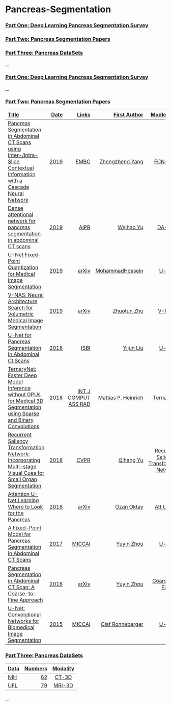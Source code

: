 # Pancreas-Segmentation

### <a href="#id_1"> Part One: Deep Learning Pancreas Segmentation Survey </a>
### <a href="#id_2"> Part Two:  Pancreas Segmentation Papers </a>
### <a href="#id_3"> Part Three: Pancreas DataSets

&nbsp;
&nbsp;
### <span id="id_1">Part One: Deep Learning Pancreas Segmentation Survey
  
  
&nbsp;
&nbsp;
### <span id="id_2">Part Two: Pancreas Segmentation Papers
Title | Date | Links |First Author| Modle(code)|
:---- |-----:|------:|-----------:|:-----:
Pancreas Segmentation in Abdominal CT Scans using Inter-/Intra-Slice Contextual Information with a Cascade Neural Network | 2019 | [EMBC](https://ieeexplore.ieee.org/abstract/document/8856774) | Zhengzheng Yang | FCN-RNN |  
Dense attentional network for pancreas segmentation in abdominal CT scans | 2019 | [AIPR](https://dl.acm.org/doi/pdf/10.1145/3357254.3357259) | Weihao Yu | DA-Net |  
U-Net Fixed-Point Quantization for Medical Image Segmentation | 2019 | [arXiv](https://arxiv.org/pdf/1908.01073v2.pdf) | MohammadHossein | [U-net](https://github.com/hossein1387/U-Net-Fixed-Point-Quantization-for-Medical-Image-Segmentation) |   
V-NAS: Neural Architecture Search for Volumetric Medical Image Segmentation | 2019 | [arXiv](https://arxiv.org/pdf/1906.02817.pdf) | Zhuotun Zhu | V-NAS | 
U-Net for Pancreas Segmentation In Abdominal Ct Scans | 2018 | [ISBI](http://perfectroc.com/publication/Yijun_ISBI181page_final.pdf) | Yijun Liu | [U-net](https://github.com/snapfinger/pancreas-seg) | 
TernaryNet: Faster Deep Model Inference without GPUs for Medical 3D Segmentation using Sparse and Binary Convolutions | 2018 | [INT J COMPUT ASS RAD](https://arxiv.org/pdf/1801.09449v1.pdf) | Mattias P. Heinrich | [TernaryNet](https://github.com/mattiaspaul/TernaryNet) |
Recurrent Saliency Transformation Network: Incorporating Multi-stage Visual Cues for Small Organ Segmentation | 2018| [CVPR](https://arxiv.org/pdf/1709.04518v4.pdf)| Qihang Yu | [Recurrent Saliency Transformation Network](https://github.com/twni2016/OrganSegRSTN_PyTorch)|   
Attention U-Net:Learning Where to Look for the Pancreas | 2018 | [arXiv](https://arxiv.org/pdf/1804.03999v3.pdf) | Ozan Oktay | [Att U-Net](https://github.com/ozan-oktay/Attention-Gated-Networks) |   
A Fixed-Point Model for Pancreas Segmentation in Abdominal CT Scans | 2017 | [MICCAI](https://arxiv.org/pdf/1612.08230v4.pdf) | Yuyin Zhou | [U-net](https://github.com/snapfinger/pancreas-seg)|  
Pancreas Segmentation in Abdominal CT Scan: A Coarse-to-Fine Approach | 2016 | [arXiv](https://www.researchgate.net/publication/311925867_Pancreas_Segmentation_in_Abdominal_CT_Scan_A_Coarse-to-Fine_Approach)| Yuyin Zhou | Coarse-to-Fine |   
U-Net: Convolutional Networks for Biomedical Image Segmentation | 2015 | [MICCAI](https://arxiv.org/pdf/1505.04597v1.pdf) | Olaf Ronneberger | [U-net](https://github.com/milesial/Pytorch-UNet)|    

  

  
### <span id="id_3">Part Three: Pancreas DataSets
Data | Numbers | Modality |
:---- |-----:|:------:
[NIH](https://wiki.cancerimagingarchive.net/display/Public/Pancreas-CT#4d464781e8d04a3e935bc3007d9aed84s) |82 | CT-3D |  
[UFL]() | 79 | MRI-3D|
  
&nbsp;
&nbsp;

